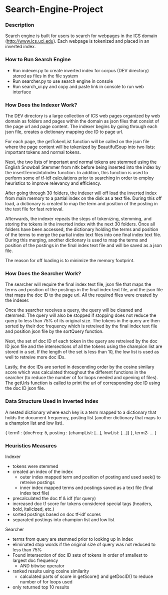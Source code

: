 # Search-Engine-Project
### Description
Search engine is built for users to search for webpages in the ICS domain (http://www.ics.uci.edu). Each webpage is tokenized and placed in an inverted index. 

### How to Run Search Engine
* Run indexer.py to create inverted index for corpus (DEV directory) stored as files in the file system
* Run searcher.py to use search engine in console
* Run search_ui.py and copy and paste link in console to run web interface 

### How Does the Indexer Work?
The DEV directory is a large collection of ICS web pages organized by web domain as folders and pages within the domain as json files that consist of the page url and page content. The indexer begins by going through each json file, creates a dictionary mapping doc ID to page url.

For each page, the getTokenList function will be called on the json file where the page content will be tokenized by BeautifulSoup into two lists: important tokens and normal tokens. 

Next, the two lists of important and normal tokens are stemmed using the English Snowball Stemmer from nltk before being inserted into the index by the insertTermsIntoIndex function. In addition, this function is used to perform some of tf-idf calculations prior to searching in order to employ heuristics to improve relevancy and efficiency. 

After going through 30 folders, the indexer will off load the inverted index from main memory to a partial index on the disk as a text file. During this off load, a dictionary is created to map the term and position of the posting in the text file for fast retrieval. 

Afterwards, the indexer repeats the steps of tokenizing, stemming, and storing the tokens in the inverted index with the next 30 folders. Once all folders have been accessed, the dictionary holding the terms and position of the terms to merge the partial index text files into one final index text file. During this merging, another dictionary is used to map the terms and position of the postings in the final index text file and will be saved as a json file.

The reason for off loading is to minimize the memory footprint.

### How Does the Searcher Work?
The searcher will require the final index text file, json file that maps the terms and position of the postings in the final index text file, and the json file that maps the doc ID to the page url. All the required files were created by the indexer. 

Once the searcher receives a query, the query will be cleaned and stemmed. The query will also be stopped if stopping does not reduce the query to less than 75% of its original size. The tokens in the query are then sorted by their doc frequency which is retreived by the final index text file and position json file by the sortQuery function. 

Next, the set of doc ID of each token in the query are retreived by the doc ID json file and the intersections of all the tokens using the champion list are stored in a set. If the length of the set is less than 10, the low list is used as well to retreive more doc IDs. 

Lastly, the doc IDs are sorted in descending order by the cosine similary score which was calculated throughout the different functions in the searcher (to reduce the number of for loops needed and opening of files). The getUrls function is called to print the url of corresponding doc ID using the doc ID json file.

### Data Structure Used in Inverted Index
A nested dictionary where each key is a term mapped to a dictionary that holds the document frequency, posting list (another dictionary that maps to a champion list and low list).

{
term1 : {docFreq: 5, 
        posting : {champList: [...], 
                   lowList: [...]}
        }, 
term2: ...
}

### Heuristics Measures
Indexer
* tokens were stemmed
* created an index of the index 
     - outer index mapped term and position of posting and used seek() to retreive postings
     - inner index mapped terms and postings saved as a text file (final index text file)
* precalculated the doc tf & idf (for query) 
* increased doc tf score for tokens considered special tags (headers, bold, italicized, etc.) 
* sorted postings based on doc tf-idf scores
* separated postings into champion list and low list 

Searcher
* terms from query are stemmed prior to looking up in index
* eliminated stop words if the original size of query was not reduced to less than 75%
* Found intersection of doc ID sets of tokens in order of smallest to largest doc frequency
    - AND bitwise operator
* ranked results using cosine similarity
    - calculated parts of score in getScore() and getDocID() to reduce number of for loops used
* only returned top 10 results  
